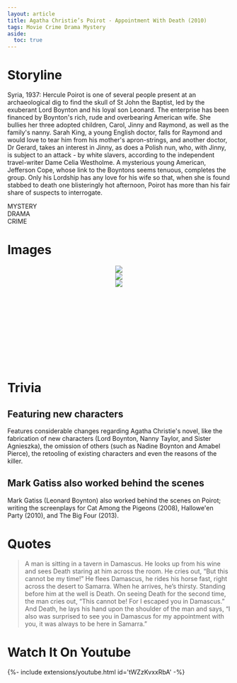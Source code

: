 ```yaml
---
layout: article
title: Agatha Christie’s Poirot - Appointment With Death (2010)
tags: Movie Crime Drama Mystery
aside:
  toc: true
---
```

<div class="hero hero--dark" style='background-image: url("https://blogger.googleusercontent.com/img/b/R29vZ2xl/AVvXsEgdlnfqe-BJ5XkNPq3Pj4zph90pUdiaBZ0EVyCOBETqrHVbVAi93MhlxQx8XcW3Sh2tm7vGBUo-Bp9_nFoobZcf7J1au67uwyf0iacPMrvyhH7WFuWoW97cz6-hG0TZeYu0gcu_nhTr6MU9/s1600/30972_2.jpg");'>
 <div class="hero__content">
  <h3></h3>
 </div>
</div>

<style>
  .swiper-demo {
    height: 220px;
  }
  .swiper-demo .swiper__slide {
    display: flex;
    align-items: center;
    justify-content: center;
    font-size: 3rem;
    color: #fff;
  }
</style>

# Storyline

Syria, 1937: Hercule Poirot is one of several people present at an archaeological dig to find the skull of St John the Baptist, led by the exuberant Lord Boynton and his loyal son Leonard. The enterprise has been financed by Boynton's rich, rude and overbearing American wife. She bullies her three adopted children, Carol, Jinny and Raymond, as well as the family's nanny. Sarah King, a young English doctor, falls for Raymond and would love to tear him from his mother's apron-strings, and another doctor, Dr Gerard, takes an interest in Jinny, as does a Polish nun, who, with Jinny, is subject to an attack - by white slavers, according to the independent travel-writer Dame Celia Westholme. A mysterious young American, Jefferson Cope, whose link to the Boyntons seems tenuous, completes the group. Only his Lordship has any love for his wife so that, when she is found stabbed to death one blisteringly hot afternoon, Poirot has more than his fair share of suspects to interrogate.

<div class="grid-container">
<div class="grid grid--p-1">
<div class="cell cell--6 cell--md-3 cell--lg-2">
<div class="button button--primary button--pill my-2"><i class="fas fa-search"></i> MYSTERY</div>
</div>
<div class="cell cell--6 cell--md-3 cell--lg-2">
<div class="button button--secondary button--pill my-2"><i class="fa fa-heart" aria-hidden="true"></i> DRAMA</div>
</div>
<div class="cell cell--6 cell--md-3 cell--lg-2">
<div class="button button--success button--pill my-2"><i class="fas fa-skull"></i> CRIME</div>
</div>
</div>
</div>

# Images

<div class="swiper my-3 swiper-demo swiper-demo--image swiper-demo--3">
  <div class="swiper__wrapper">
    <div class="swiper__slide"><img class="lightbox-ignore" src="https://images.hellomagazine.com/horizon/landscape/46b012f1519d-agatha-christie-poirot-t.jpg"/></div>
    <div class="swiper__slide"><img class="lightbox-ignore" src="https://images.mubicdn.net/images/film/296829/cache-652540-1614872800/image-w1280.jpg"/></div>
    <div class="swiper__slide"><img class="lightbox-ignore" src="https://is1-ssl.mzstatic.com/image/thumb/4UWd1jQ3BRr86qUjgcllNw/1200x675.jpg"/></div>
  </div>
  <div class="swiper__button swiper__button--prev fas fa-chevron-left"></div>
  <div class="swiper__button swiper__button--next fas fa-chevron-right"></div>
</div>

# Trivia

## Featuring new characters

Features considerable changes regarding Agatha Christie's novel, like the fabrication of new characters (Lord Boynton, Nanny Taylor, and Sister Agnieszka), the omission of others (such as Nadine Boynton and Amabel Pierce), the retooling of existing characters and even the reasons of the killer.

## Mark Gatiss also worked behind the scenes

Mark Gatiss (Leonard Boynton) also worked behind the scenes on Poirot; writing the screenplays for Cat Among the Pigeons (2008), Hallowe'en Party (2010), and The Big Four (2013).

# Quotes
> A man is sitting in a tavern in Damascus. He looks up from his wine and sees Death staring at him across the room. He cries out, “But this cannot be my time!” 
> He flees Damascus, he rides his horse fast, right across the desert to Samarra. When he arrives, he’s thirsty. Standing before him at the well is Death.
> On seeing Death for the second time, the man cries out, “This cannot be! For I escaped you in Damascus.”
> And Death, he lays his hand upon the shoulder of the man and says, “I also was surprised to see you in Damascus for my appointment with you, it was always to be here in Samarra.”

# Watch It On Youtube

<div>{%- include extensions/youtube.html id='tWZzKvxxRbA' -%}</div>

<script>
{%- include scripts/lib/swiper.js -%}
var SOURCES = window.TEXT_VARIABLES.sources;
window.Lazyload.js(SOURCES.jquery, function() {
  $('.swiper-demo').swiper();
});
</script>
